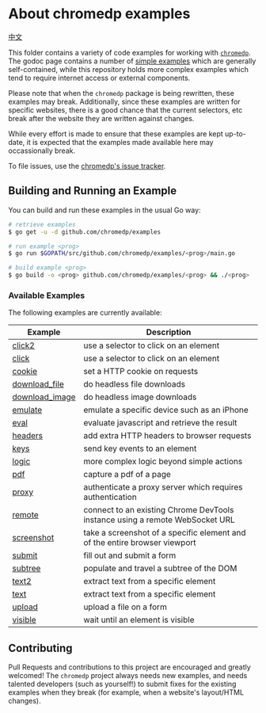 # About chromedp examples

[中文](README-zh.md)

This folder contains a variety of code examples for working with
[`chromedp`][1]. The godoc page contains a number of [simple examples][2] which
are generally self-contained, while this repository holds more complex examples
which tend to require internet access or external components.

Please note that when the `chromedp` package is being rewritten, these examples
may break. Additionally, since these examples are written for specific websites,
there is a good chance that the current selectors, etc break after the website
they are written against changes.

While every effort is made to ensure that these examples are kept up-to-date,
it is expected that the examples made available here may occassionally break.

To file issues, use the [chromedp's issue tracker][3].

## Building and Running an Example

You can build and run these examples in the usual Go way:

```sh
# retrieve examples
$ go get -u -d github.com/chromedp/examples

# run example <prog>
$ go run $GOPATH/src/github.com/chromedp/examples/<prog>/main.go

# build example <prog>
$ go build -o <prog> github.com/chromedp/examples/<prog> && ./<prog>
```
### Available Examples

The following examples are currently available:

<!-- the following section is updated by running `go run gen.go` -->
<!-- START EXAMPLES -->
| Example                           | Description                                                                  |
|-----------------------------------|------------------------------------------------------------------------------|
| [click2](/click2)                 | use a selector to click on an element                                        |
| [click](/click)                   | use a selector to click on an element                                        |
| [cookie](/cookie)                 | set a HTTP cookie on requests                                                |
| [download_file](/download_file)   | do headless file downloads                                                   |
| [download_image](/download_image) | do headless image downloads                                                  |
| [emulate](/emulate)               | emulate a specific device such as an iPhone                                  |
| [eval](/eval)                     | evaluate javascript and retrieve the result                                  |
| [headers](/headers)               | add extra HTTP headers to browser requests                                   |
| [keys](/keys)                     | send key events to an element                                                |
| [logic](/logic)                   | more complex logic beyond simple actions                                     |
| [pdf](/pdf)                       | capture a pdf of a page                                                      |
| [proxy](/proxy)                   | authenticate a proxy server which requires authentication                    |
| [remote](/remote)                 | connect to an existing Chrome DevTools instance using a remote WebSocket URL |
| [screenshot](/screenshot)         | take a screenshot of a specific element and of the entire browser viewport   |
| [submit](/submit)                 | fill out and submit a form                                                   |
| [subtree](/subtree)               | populate and travel a subtree of the DOM                                     |
| [text2](/text2)                   | extract text from a specific element                                         |
| [text](/text)                     | extract text from a specific element                                         |
| [upload](/upload)                 | upload a file on a form                                                      |
| [visible](/visible)               | wait until an element is visible                                             |
<!-- END EXAMPLES -->

## Contributing

Pull Requests and contributions to this project are encouraged and greatly
welcomed!  The `chromedp` project always needs new examples, and needs talented
developers (such as yourself!) to submit fixes for the existing examples when
they break (for example, when a website's layout/HTML changes).

[1]: https://github.com/chromedp/chromedp
[2]: https://godoc.org/github.com/chromedp/chromedp#pkg-examples
[3]: https://github.com/chromedp/chromedp/issues
